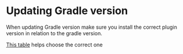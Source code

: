 # Updating Gradle version

When updating Gradle version make sure you install the correct plugin version in relation to the 
gradle version.

[This table](https://developer.android.com/studio/releases/gradle-plugin#updating-gradle) helps choose
the correct one
